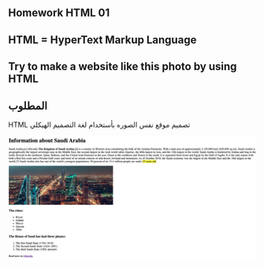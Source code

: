 ## Homework HTML 01
## HTML = HyperText Markup Language
## Try to make a website like this photo by using HTML 
## المطلوب
 HTML تصميم موقع نفس الصوره بأستخدام لغة التصميم الهيكلي 

![image](./hw-img.png)